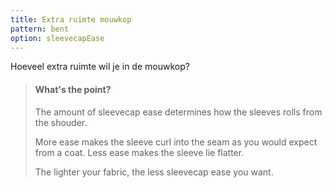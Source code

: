 ```yaml
---
title: Extra ruimte mouwkop
pattern: bent
option: sleevecapEase
---
```


Hoeveel extra ruimte wil je in de mouwkop?

> #### What's the point?
> 
> The amount of sleevecap ease determines how the sleeves rolls from the shouder.
> 
> More ease makes the sleeve curl into the seam as you would expect from a coat. Less ease makes the sleeve lie flatter.
> 
> The lighter your fabric, the less sleevecap ease you want.